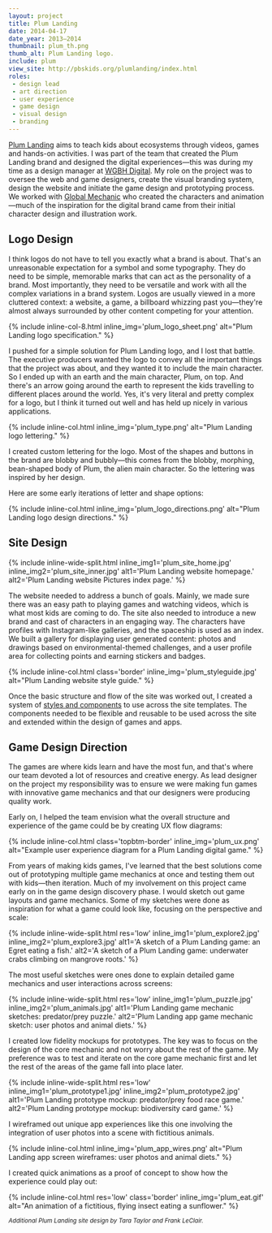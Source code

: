 ```yaml
---
layout: project
title: Plum Landing
date: 2014-04-17
date_year: 2013–2014
thumbnail: plum_th.png
thumb_alt: Plum Landing logo.
include: plum
view_site: http://pbskids.org/plumlanding/index.html
roles:
 - design lead
 - art direction
 - user experience
 - game design
 - visual design
 - branding
---
```


[Plum Landing](http://pbskids.org/plumlanding/index.html) aims to teach kids about ecosystems through videos, games and hands-on activities. I was part of the team that created the Plum Landing brand and designed the digital experiences—this was during my time as a design manager at [WGBH Digital](http://digital.wgbh.org/). My role on the project was to oversee the web and game designers, create the visual branding system, design the website and initiate the game design and prototyping process. We worked with [Global Mechanic](http://www.globalmechanic.com/) who created the characters and animation—much of the inspiration for the digital brand came from their initial character design and illustration work.

## Logo Design
I think logos do not have to tell you exactly what a brand is about. That's an unreasonable expectation for a symbol and some typography. They do need to be simple, memorable marks that can act as the personality of a brand. Most importantly, they need to be versatile and work with all the complex variations in a brand system. Logos are usually viewed in a more cluttered context: a website, a game, a billboard whizzing past you—they're almost always surrounded by other content competing for your attention.

{% include inline-col-8.html inline_img='plum_logo_sheet.png' alt="Plum Landing logo specification." %}

I pushed for a simple solution for Plum Landing logo, and I lost that battle. The executive producers wanted the logo to convey all the important things that the project was about, and they wanted it to include the main character. So I ended up with an earth and the main character, Plum, on top. And there's an arrow going around the earth to represent the kids travelling to different places around the world. Yes, it's very literal and pretty complex for a logo, but I think it turned out well and has held up nicely in various applications.

{% include inline-col.html inline_img='plum_type.png' alt="Plum Landing logo lettering." %}

I created custom lettering for the logo. Most of the shapes and buttons in the brand are blobby and bubbly—this comes from the blobby, morphing, bean-shaped body of Plum, the alien main character. So the lettering was inspired by her design.

Here are some early iterations of letter and shape options:

{% include inline-col.html inline_img='plum_logo_directions.png' alt="Plum Landing logo design directions." %}

## Site Design
{% include inline-wide-split.html inline_img1='plum_site_home.jpg' inline_img2='plum_site_inner.jpg' alt1='Plum Landing website homepage.' alt2='Plum Landing website Pictures index page.' %}

The website needed to address a bunch of goals. Mainly, we made sure there was an easy path to playing games and watching videos, which is what most kids are coming to do. The site also needed to introduce a new brand and cast of characters in an engaging way. The characters have profiles with Instagram-like galleries, and the spaceship is used as an index. We built a gallery for displaying user generated content: photos and drawings based on environmental-themed challenges, and a user profile area for collecting points and earning stickers and badges. 

{% include inline-col.html class='border' inline_img='plum_styleguide.jpg' alt="Plum Landing website style guide." %}

Once the basic structure and flow of the site was worked out, I created a system of [styles and components](plum-styleguide/typography.html) to use across the site templates. The components needed to be flexible and reusable to be used across the site and extended within the design of games and apps. 

## Game Design Direction
The games are where kids learn and have the most fun, and that's where our team devoted a lot of resources and creative energy. As lead designer on the project my responsibility was to ensure we were making fun games with innovative game mechanics and that our designers were producing quality work. 

Early on, I helped the team envision what the overall structure and experience of the game could be by creating UX flow diagrams:

{% include inline-col.html class='topbtm-border' inline_img='plum_ux.png' alt="Example user experience diagram for a Plum Landing digital game." %}	

From years of making kids games, I've learned that the best solutions come out of prototyping multiple game mechanics at once and testing them out with kids—then iteration. Much of my involvement on this project came early on in the game design discovery phase. I would sketch out game layouts and game mechanics. Some of my sketches were done as inspiration for what a game could look like, focusing on the perspective and scale:

{% include inline-wide-split.html res='low' inline_img1='plum_explore2.jpg' inline_img2='plum_explore3.jpg' alt1='A sketch of a Plum Landing game: an Egret eating a fish.' alt2='A sketch of a Plum Landing game: underwater crabs climbing on mangrove roots.' %}

The most useful sketches were ones done to explain detailed game mechanics and user interactions across screens: 

{% include inline-wide-split.html res='low' inline_img1='plum_puzzle.jpg' inline_img2='plum_animals.jpg' alt1='Plum Landing game mechanic sketches: predator/prey puzzle.' alt2='Plum Landing app game mechanic sketch: user photos and animal diets.' %} 

I created low fidelity mockups for prototypes. The key was to focus on the design of the core mechanic and not worry about the rest of the game. My preference was to test and iterate on the core game mechanic first and let the rest of the areas of the game fall into place later.

{% include inline-wide-split.html res='low' inline_img1='plum_prototype1.jpg' inline_img2='plum_prototype2.jpg' alt1='Plum Landing prototype mockup: predator/prey food race game.' alt2='Plum Landing prototype mockup: biodiversity card game.' %}

I wireframed out unique app experiences like this one involving the integration of user photos into a scene with fictitious animals.

{% include inline-col.html inline_img='plum_app_wires.png' alt="Plum Landing app screen wireframes: user photos and animal diets." %}

I created quick animations as a proof of concept to show how the experience could play out:

{% include inline-col.html res='low' class='border' inline_img='plum_eat.gif' alt="An animation of a fictitious, flying insect eating a sunflower." %}

<small><em>Additional Plum Landing site design by Tara Taylor and Frank LeClair.</em></small>



